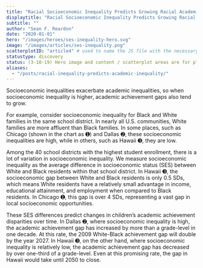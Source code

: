 ```yaml
---
title: "Racial Socioeconomic Inequality Predicts Growing Racial Academic Inequality"
displaytitle: "Racial Socioeconomic Inequality Predicts Growing Racial Academic Inequality"
subtitle: ""
author: "Sean F. Reardon"
date: "2020-01-01"
hero: "/images/heroes/ses-inequality-hero.svg"
image: "/images/articles/ses-inequality.png"
scatterplotID: "article4" # used to name the JS file with the necessary states and prop attributes
statustype: discovery
status: (3-10-19) Hero image and content / scatterplot areas are for placement only. Add breadcrumb nav to all 3rd-level pages.
aliases:
  - "/posts/racial-inequality-predicts-academic-inequality/"
---
```


<span class="drop-cap">S</span>ocioeconomic inequalities exacerbate academic inequalities, so when socioeconomic inequality is higher, academic achievement gaps also tend to grow. 

For example, consider socioeconomic inequality for Black and White families in the same school district. In nearly all U.S. communities, White families are more affluent than Black families. In some places, such as Chicago (shown in the chart as <span class="colorcircle color-orange">➊</span>) and Dallas <span class="colorcircle color-purple">➋</span>, these socioeconomic inequalities are high, while in others, such as Hawaii <span class="colorcircle color-burntred">➌</span>, they are low.

Among the 40 school districts with the highest student enrollment, there is a lot of variation in socioeconomic inequality. We measure socioeconomic inequality as the average difference in socioeconomic status (SES) between White and Black residents within that school district. In Hawaii <span class="colorcircle color-burntred">➌</span>, the socioeconomic gap between White and Black residents is only 0.5 SDs, which means White residents have a relatively small advantage in income, educational attainment, and employment when compared to Black residents. In Chicago <span class="colorcircle color-orange">➊</span>, this gap is over 4 SDs, representing a vast gap in local socioeconomic opportunities.

These SES differences predict changes in children’s academic achievement disparities over time. In Dallas <span class="colorcircle color-purple">➋</span>, where socioeconomic inequality is high, the academic achievement gap has increased by more than a grade-level in one decade. At this rate, the 2009 White-Black achievement gap will double by the year 2027. In Hawaii <span class="colorcircle color-burntred">➌</span>, on the other hand, where socioeconomic inequality is relatively low, the academic achievement gap has decreased by over one-third of a grade-level. Even at this promising rate, the gap in Hawaii  would take until 2050 to close.

